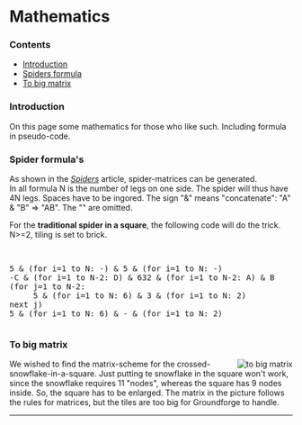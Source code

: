 <body>
     
<h1>Mathematics</h1>

<h3>Contents</h3>
<ul>
  <li><a href="#mats-intr">Introduction</a></li>
  <li><a href="#mats-spin">Spiders formula</a></li>
  <li><a href="#mats-bigg">To big matrix</a></li>
</ul>

<h3 span class="mats-intr">Introduction</h3>
<p>On this page some mathematics for those who like such. Including formula in pseudo-code.</p>

<h3 span class="mats-spin">Spider formula's</h3>
<p>As shown in the <a href="https://github.com/MAETempels/MAE-gf/wiki/Spiders"><i>Spiders</i></a> article, spider-matrices can be generated. <br>
In all formula N is the number of legs on one side. The spider will thus have 4N legs. Spaces have to be ingored. The sign "&" means "concatenate": "A" & "B" => "AB". The "" are omitted.</p>  

<p>For the <b>traditional spider in a square</b>, the following code will do the trick. N>=2, tiling is set to <span class="elem">brick</span>.</p>
<pre><p class="form">
5 & (for i=1 to N: -) & 5 & (for i=1 to N: -)
-C & (for i=1 to N-2: D) & 632 & (for i=1 to N-2: A) & B
(for j=1 to N-2:
     5 & (for i=1 to N: 6) & 3 & (for i=1 to N: 2)
next j)
5 & (for i=1 to N: 6) & - & (for i=1 to N: 2)                 
</p></pre>

<h3>To big matrix</h3>
<p><img alt="to big matrix" align="right" src="https://maetempels.github.io/MAE-gf/images/gf-sn-nott.png"> 
We wished to find the matrix-scheme for the crossed-snowflake-in-a-square. Just putting te snowflake in the square won't work, since the snowflake requires 11 "nodes", whereas the square has 9 nodes inside. So, the square has to be enlarged. The matrix in the picture follows the rules for matrices, but the tiles are too big for Groundforge to handle.</p>

<p><hr></p>
</body>
